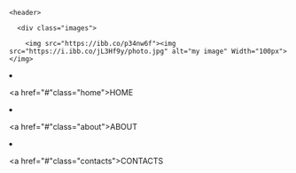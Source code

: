 <html>

<head>

<title>Zoltrends</title>
  <link rel="stylesheet"href="/styles.css">
  <link rel="icon" href=https://icon-icons.com/icon/avatar-face-girl-female-woman-profile-smiley-happy-people/181662>

 </head>

<body>

    <header>

      <div class="images">

        <img src="https://ibb.co/p34nw6f"><img src="https://i.ibb.co/jL3Hf9y/photo.jpg" alt="my image" Width="100px"></img>

</div>

<div class="nav">

<li class="nav_items">

<a href="#"class="home">HOME</a>

<li class="nav_items">

<a href="#"class="about">ABOUT</a>

</li>

<li class="nav_items">

<a href="#"class="contacts">CONTACTS</a>

</li>

</div>

</header>

</body>

</html>

        

    

       

  

